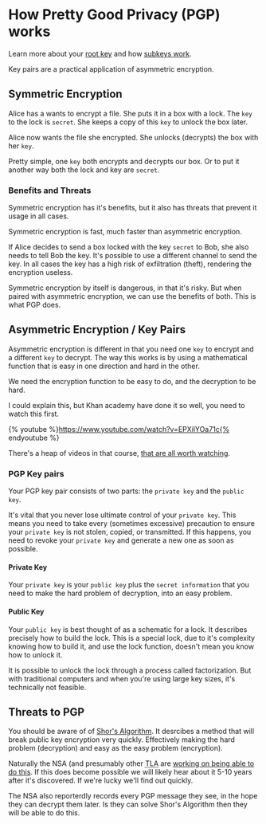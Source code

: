 # How Pretty Good Privacy (PGP) works

Learn more about your [root key](pgp/root_key.md) and how [subkeys work](pgp/subkeys.md).


Key pairs are a practical application of asymmetric encryption. 

## **Symmetric Encryption**

Alice has a wants to encrypt a file. She puts it in a box with a lock. The `key` to the lock is `secret`. She keeps a copy of this `key` to unlock the box later.

Alice now wants the file she encrypted. She unlocks (decrypts) the box with her `key`.

Pretty simple, one `key` both encrypts and decrypts our box. Or to put it another way both the lock and key are `secret`.

### Benefits and Threats

Symmetric encryption has it's benefits, but it also has threats that prevent it usage in all cases.

Symmetric encryption is fast, much faster than asymmetric encryption.

If Alice decides to send a box locked with the key `secret` to Bob, she also needs to tell Bob the key. It's possible to use a different channel to send the key. In all cases the key has a high risk of exfiltration (theft), rendering the encryption useless.

Symmetric encryption by itself is dangerous, in that it's risky. But when paired with asymmetric encryption, we can use the benefits of both. This is what PGP does.

## **Asymmetric Encryption / Key Pairs**

Asymmetric encryption is different in that you need one `key` to encrypt and a different `key` to decrypt. The way this works is by using a mathematical function that is easy in one direction and hard in the other.

We need the encryption function to be easy to do, and the decryption to be hard.

I could explain this, but Khan academy have done it so well, you need to watch this first.

{% youtube %}https://www.youtube.com/watch?v=EPXilYOa71c{% endyoutube %}

There's a heap of videos in that course, [that are all worth watching](https://www.khanacademy.org/computing/computer-science/cryptography).

### PGP Key pairs

Your PGP key pair consists of two parts: the `private key` and the `public key`.

It's vital that you never lose ultimate control of your `private key`. This means you need to take every (sometimes excessive) precaution to ensure your `private key` is not stolen, copied, or transmitted. If this happens, you need to revoke your `private key` and generate a new one as soon as possible.

#### Private Key

Your `private key` is your `public key` plus the `secret information` that you need to make the hard problem of decryption, into an easy problem.


#### Public Key

Your `public key` is best thought of as a schematic for a lock. It describes precisely how to build the lock. This is a special lock, due to it's complexity knowing how to build it, and use the lock function, doesn't mean you know how to unlock it.

It is possible to unlock the lock through a process called factorization. But with traditional computers and when you're using large key sizes, it's technically not feasible.




## Threats to PGP

You should be aware of of [Shor's Algorithm](https://en.wikipedia.org/wiki/Shor%27s_algorithm). It desrcibes a method that will break public key encryption very quickly. Effectively making the hard problem (decryption) and easy as the easy problem (encryption).

Naturally the NSA (and presumably other <acronym title="Three Letter Agencies">TLA</acronym>  are [working on being able to do this](https://www.washingtonpost.com/world/national-security/nsa-seeks-to-build-quantum-computer-that-could-crack-most-types-of-encryption/2014/01/02/8fff297e-7195-11e3-8def-a33011492df2_story.html). If this does become possible we will likely hear about it 5-10 years after it's discovered. If we're lucky we'll find out quickly.

The NSA also reporterdly records every PGP message they see, in the hope they can decrypt them later. Is they can solve Shor's Algorithm then they will be able to do this.
